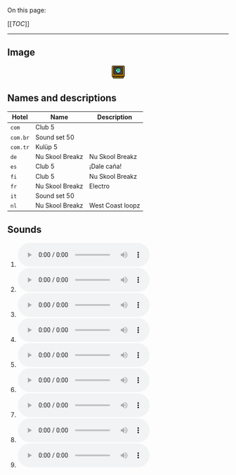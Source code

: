 On this page:

[[_TOC_]]

---

## Image

<div align="center">

![sound_set_50](../uploads/imgs/50.gif)

</div>

## Names and descriptions

| Hotel | Name | Description |
|-|-|-|
| `com` | Club 5 |  |
| `com.br` | Sound set 50 |  |
| `com.tr` | Kulüp 5 |  |
| `de` | Nu Skool Breakz | Nu Skool Breakz |
| `es` | Club 5 | ¡Dale caña! |
| `fi` | Club 5 | Nu Skool Breakz |
| `fr` | Nu Skool Breakz | Electro |
| `it` | Sound set 50 |  |
| `nl` | Nu Skool Breakz | West Coast loopz |

## Sounds

1. ![Sample 442](../uploads/sounds/sound_machine_sample_442.mp3)
1. ![Sample 443](../uploads/sounds/sound_machine_sample_443.mp3)
1. ![Sample 444](../uploads/sounds/sound_machine_sample_444.mp3)
1. ![Sample 445](../uploads/sounds/sound_machine_sample_445.mp3)
1. ![Sample 446](../uploads/sounds/sound_machine_sample_446.mp3)
1. ![Sample 447](../uploads/sounds/sound_machine_sample_447.mp3)
1. ![Sample 448](../uploads/sounds/sound_machine_sample_448.mp3)
1. ![Sample 449](../uploads/sounds/sound_machine_sample_449.mp3)
1. ![Sample 450](../uploads/sounds/sound_machine_sample_450.mp3)